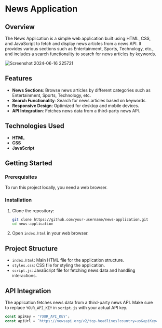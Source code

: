 # News Application

## Overview

The News Application is a simple web application built using HTML, CSS, and JavaScript to fetch and display news articles from a news API. It provides various sections such as Entertainment, Sports, Technology, etc., and includes a search functionality to search for news articles by keywords.

![Screenshot 2024-06-16 225721](https://github.com/vinayak-gupta-20/News-Pulse/assets/143531375/54fa9b77-297e-46ce-95c5-1a6013df6d4b)


## Features

- **News Sections**: Browse news articles by different categories such as Entertainment, Sports, Technology, etc.
- **Search Functionality**: Search for news articles based on keywords.
- **Responsive Design**: Optimized for desktop and mobile devices.
- **API Integration**: Fetches news data from a third-party news API.

## Technologies Used

- **HTML**
- **CSS**
- **JavaScript**

## Getting Started

### Prerequisites

To run this project locally, you need a web browser.

### Installation

1. Clone the repository:

    ```bash
    git clone https://github.com/your-username/news-application.git
    cd news-application
    ```

2. Open `index.html` in your web browser.

## Project Structure

- `index.html`: Main HTML file for the application structure.
- `styles.css`: CSS file for styling the application.
- `script.js`: JavaScript file for fetching news data and handling interactions.

## API Integration

The application fetches news data from a third-party news API. Make sure to replace `YOUR_API_KEY` in `script.js` with your actual API key.

```javascript
const apiKey = 'YOUR_API_KEY';
const apiUrl = `https://newsapi.org/v2/top-headlines?country=us&apiKey=${apiKey}`;
